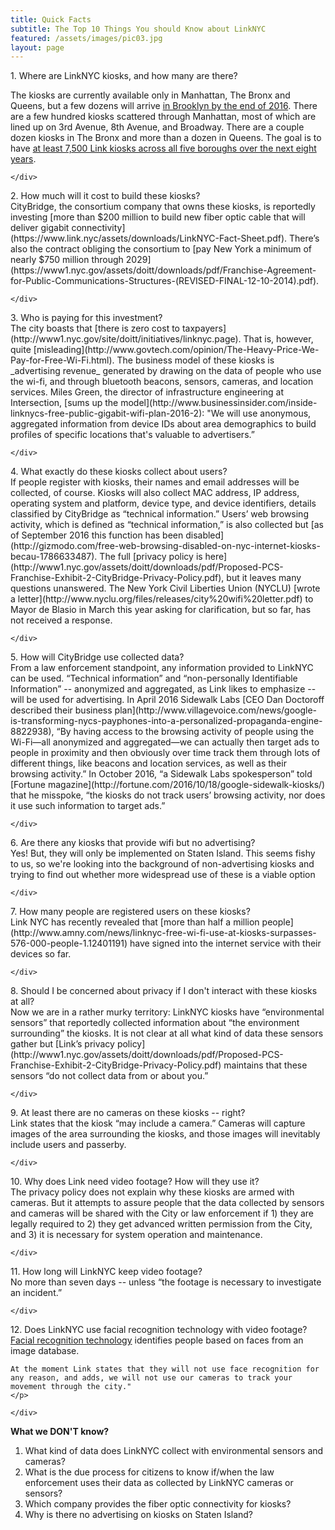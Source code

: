```yaml
---
title: Quick Facts
subtitle: The Top 10 Things You should Know about LinkNYC
featured: /assets/images/pic03.jpg
layout: page
---
```


<div class="flip-fact flip-container" ontouchstart="this.classList.toggle('hover');">
  <div class="flipper">
    <div class="front">
      1. Where are LinkNYC kiosks, and how many are there?
    </div>
    <div class="back">

The kiosks are currently available only in Manhattan, The Bronx and Queens, but a few dozens will arrive [in Brooklyn by the end of 2016](https://www.dnainfo.com/new-york/20161019/downtown-brooklyn/linknyc-kiosks-brooklyn-wifi). 
There are a few hundred kiosks scattered through Manhattan, most of which are lined up on 3rd Avenue, 8th Avenue, and Broadway. There are a couple dozen kiosks in The Bronx and more than a dozen in Queens. The goal is to have [at least 7,500 Link kiosks across all five boroughs over the next eight years](https://www.link.nyc/assets/downloads/LinkNYC-Fact-Sheet.pdf).

    </div>
  </div>
</div>

<div class="flip-fact flip-container" ontouchstart="this.classList.toggle('hover');">
  <div class="flipper">
    <div class="front">
    2.  How much will it cost to build these kiosks?
    </div>
    <div class="back">
    CityBridge, the consortium company that owns these kiosks, is reportedly investing [more than $200 million to build new fiber optic cable that will deliver gigabit connectivity](https://www.link.nyc/assets/downloads/LinkNYC-Fact-Sheet.pdf). There’s also the contract obliging the consortium to [pay New York a minimum of nearly $750 million through 2029](https://www1.nyc.gov/assets/doitt/downloads/pdf/Franchise-Agreement-for-Public-Communications-Structures-(REVISED-FINAL-12-10-2014).pdf).

    </div>
  </div>
</div>

<div class="flip-fact flip-container" ontouchstart="this.classList.toggle('hover');">
  <div class="flipper">
    <div class="front">
    3. Who is paying for this investment?
    </div>
    <div class="back">
    The city boasts that [there is zero cost to taxpayers](http://www1.nyc.gov/site/doitt/initiatives/linknyc.page). That is, however, quite [misleading](http://www.govtech.com/opinion/The-Heavy-Price-We-Pay-for-Free-Wi-Fi.html). The business model of these kiosks is _advertising revenue_ generated by drawing on the data of people who use the wi-fi, and through bluetooth beacons, sensors, cameras, and location services. Miles Green, the director of infrastructure engineering at Intersection, [sums up the model](http://www.businessinsider.com/inside-linknycs-free-public-gigabit-wifi-plan-2016-2): "We will use anonymous, aggregated information from device IDs about area demographics to build profiles of specific locations that's valuable to advertisers.”

    </div>
  </div>
</div>

<div class="flip-fact flip-container" ontouchstart="this.classList.toggle('hover');">
  <div class="flipper">
    <div class="front">
    4. What exactly do these kiosks collect about users?
    </div>
    <div class="back">
    If people register with kiosks, their names and email addresses will be collected, of course. Kiosks will also collect MAC address, IP address, operating system and platform, device type, and device identifiers, details classified by CityBridge as “technical information.” Users’ web browsing activity, which is defined as “technical information,” is also collected but [as of September 2016 this function has been disabled](http://gizmodo.com/free-web-browsing-disabled-on-nyc-internet-kiosks-becau-1786633487). The full [privacy policy is here](http://www1.nyc.gov/assets/doitt/downloads/pdf/Proposed-PCS-Franchise-Exhibit-2-CityBridge-Privacy-Policy.pdf), but it leaves many questions unanswered. The New York Civil Liberties Union (NYCLU) [wrote a letter](http://www.nyclu.org/files/releases/city%20wifi%20letter.pdf) to Mayor de Blasio in March this year asking for clarification, but so far, has not received a response. 

    </div>
  </div>
</div>

<div class="flip-fact flip-container" ontouchstart="this.classList.toggle('hover');">
  <div class="flipper">
    <div class="front">
    5. How will CityBridge use collected data?
    </div>
    <div class="back">
    From a law enforcement standpoint, any information provided to LinkNYC can be used. 
“Technical information” and “non-personally Identifiable Information” -- anonymized and aggregated, as Link likes to emphasize -- will be used for advertising. In April 2016 Sidewalk Labs [CEO Dan Doctoroff described their business plan](http://www.villagevoice.com/news/google-is-transforming-nycs-payphones-into-a-personalized-propaganda-engine-8822938), “By having access to the browsing activity of people using the Wi-Fi—all anonymized and aggregated—we can actually then target ads to people in proximity and then obviously over time track them through lots of different things, like beacons and location services, as well as their browsing activity.” In October 2016, “a Sidewalk Labs spokesperson” told [Fortune magazine](http://fortune.com/2016/10/18/google-sidewalk-kiosks/) that he misspoke, “the kiosks do not track users’ browsing activity, nor does it use such information to target ads.” 

    </div>
  </div>
</div>

<div class="flip-fact flip-container" ontouchstart="this.classList.toggle('hover');">
  <div class="flipper">
    <div class="front">
    6. Are there any kiosks that provide wifi but no advertising?
    </div>
    <div class="back">
    Yes! But, they will only be implemented on Staten Island. This seems fishy to us, so we're looking into the background of non-advertising kiosks and trying to find out whether more widespread use of these is a viable option

    </div>
  </div>
</div>

<div class="flip-fact flip-container" ontouchstart="this.classList.toggle('hover');">
  <div class="flipper">
    <div class="front">
    7. How many people are registered users on these kiosks?
    </div>
    <div class="back">
    Link NYC has recently revealed that [more than half a million people](http://www.amny.com/news/linknyc-free-wi-fi-use-at-kiosks-surpasses-576-000-people-1.12401191) have signed into the internet service with their devices so far.

    </div>
  </div>
</div>

<div class="flip-fact flip-container" ontouchstart="this.classList.toggle('hover');">
  <div class="flipper">
    <div class="front">
    8. Should I be concerned about privacy if I don't interact with these kiosks at all?
    </div>
    <div class="back">
    Now we are in a rather murky territory: LinkNYC kiosks have “environmental sensors” that reportedly collected information about “the environment surrounding” the kiosks. It is not clear at all what kind of data these sensors gather but [Link’s privacy policy](http://www1.nyc.gov/assets/doitt/downloads/pdf/Proposed-PCS-Franchise-Exhibit-2-CityBridge-Privacy-Policy.pdf) maintains that these sensors “do not collect data from or about you.” 

    </div>
  </div>
</div>

<div class="flip-fact flip-container" ontouchstart="this.classList.toggle('hover');">
  <div class="flipper">
    <div class="front">
    9. At least there are no cameras on these kiosks -- right?
    </div>
    <div class="back">
    Link states that the kiosk “may include a camera.” Cameras will capture images of the area surrounding the kiosks, and those images will inevitably include users and passerby. 

    </div>
  </div>
</div>

<div class="flip-fact flip-container" ontouchstart="this.classList.toggle('hover');">
  <div class="flipper">
    <div class="front">
    10. Why does Link need video footage? How will they use it?
    </div>
    <div class="back">
    The privacy policy does not explain why these kiosks are armed with cameras. But it attempts to assure people that the data collected by sensors and cameras will be shared with the City or law enforcement if 1) they are legally required to 2) they get advanced written permission from the City, and 3) it is necessary for system operation and maintenance.  

    </div>
  </div>
</div>

<div class="flip-fact flip-container" ontouchstart="this.classList.toggle('hover');">
  <div class="flipper">
    <div class="front">
    11. How long will LinkNYC keep video footage?
    </div>
    <div class="back">
    No more than seven days -- unless “the footage is necessary to investigate an incident.”

    </div>
  </div>
</div>

<div class="flip-fact flip-container" ontouchstart="this.classList.toggle('hover');">
  <div class="flipper">
    <div class="front">
    12. Does LinkNYC use facial recognition technology with video footage?
    </div>
    <div class="back">
    <a href="https://www.aclu.org/other/qa-face-recognition">Facial recognition technology</a>
    identifies people based on faces from an image database.
    <p>

    At the moment Link states that they will not use face recognition for any reason, and adds, we will not use our cameras to track your movement through the city."
    </p>

    </div>
  </div>
</div>


**What we DON'T know?**

1. What kind of data does LinkNYC collect with environmental sensors and cameras?
2. What is the due process for citizens to know if/when the law enforcement uses their data as collected by LinkNYC cameras or sensors?
3. Which company provides the fiber optic connectivity for kiosks?
4. Why is there no advertising on kiosks on Staten Island?



